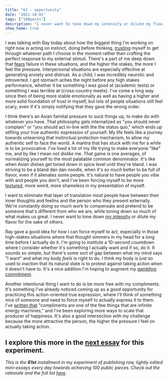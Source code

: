 ```yaml
---
title: "61 - opportunity"
date: "2021-10-01"
tags: ["100posts"]
description: "I never want to tone down my intensity or dilute my flavor for the sake of others."
show_home: true
---
```


I was talking with Ray today about how the biggest thing I'm working on right now is acting on instinct, doing before thinking, [trusting](https://spencerchang.substack.com/p/fear-mini-47100) myself to get through whatever path I choose in the moment rather than crafting the perfect response to my external stimuli. There's a part of me deep down that [fears](https://spencerchang.substack.com/p/fear-mini-47100) failure in these situations, and the higher the stakes, the more I feel the pressure. Interpersonal situations are especially effective at generating anxiety and distrust. As a child, I was incredibly neurotic and introverted. I got stomach aches the night before any high stakes performance, whether it be something I was good at (academic tests) or something I was terrible at (cross-country meets). I've come a long way since then of being more stable emotionally as well as having a higher and more solid foundation of trust in myself, but lots of people situations still feel scary, even if it's simply notifying that they gave the wrong order. 

I think there's an Asian familial pressure to suck things up, to make do with whatever you have. That philosophy gets internalized as "you should never complain" or "you should act in-line with the the status quo," which ends up stifling your true authentic expression of yourself. My life feels like a journey towards unlearning that instinctual protection mechanism, to allow my authentic self to face the world. A mantra that has stuck with me for a while is to be provocative. I've lived a lot of my life trying to make everyone "like" me, and by like I mean *not dislike* me. That game is one averages, of normalizing yourself to the most palatable common denominator. It's like when Asian dishes get toned down in spice level until they're bland. I was striving to be a bland dan dan noodle, when it's *so much* better to be full of flavor, even if it alienates some people. It's natural to have people you vibe with and people you don't, and I've been forcing myself to be more [textured](https://spencerchang.substack.com/p/finding-texture), more weird, more shameless in my presentation of myself. 

I want to eliminate that layer of translation most people have between their inner thoughts and feelins and the person who they present externally. We're constantly doing so much work to compensate and pretend to be someone that's different from who we are, while toning down so much of what makes us great. I never want to tone down [my intensity](https://spencerchang.substack.com/p/dauntlessness-mini-24100) or dilute my flavor for the sake of others. 

Ray gave a good idea for how I can force myself to act, especially in those high-stakes situations where that thought simmers in my head for a long time before I actually do it. I'm going to institute a 10-second countdown where I consider whether it's something I actually want and if so, do it. It sounds so simple, but there's some sort of gap between what my mind says "I want" and what my body *feels* is right to do. I think my body is just so used to inaction that its natural state is to protest against taking aciton when it doesn't have to. It's a nice addition I'm hoping to augment my [gambling](/posts/gambling/) [commitment](/posts/commitment-and-obligation/). 

Another intentional thing I want to do is be more free with my compliments. It's something I've already noticed coming up as a good opportunity for practicing this action-oriented true expression, where I'll think of something nice of someone and need to force myself to actually express it to them. I've [written that](https://spencerchang.substack.com/p/kindness-journal-mini-43100) "compliments are one of the few things that are infinite energy machines," and I've been exploring more ways to scale that producer of happiness. It's also a good intersection with my challenge because the more attractive the person, the higher the pressure I feel on actually taking action. 

I explore this more in the [next essay](/experiments/100posts/intensity) for this experiment.
---
*This is the **61st** installment in my experiment of publishing raw, lightly edited mini-essays every day towards achieving 100 public pieces. Check out the rationale and the full list [here](/experiments/100posts/)*.
